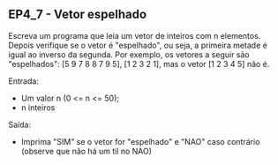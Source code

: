 ## EP4_7 - Vetor espelhado

Escreva um programa que leia um vetor de inteiros com n elementos. Depois verifique se o vetor é "espelhado", ou seja, a primeira metade é igual ao inverso da segunda. Por exemplo, os vetores a seguir são "espelhados": [5 9 7 8 8 7 9 5], [1 2 3 2 1], mas o vetor [1 2 3 4 5] não é.

Entrada:
- Um valor n (0 <= n <= 50);
- n inteiros

Saída:
- Imprima "SIM" se o vetor for "espelhado" e "NAO" caso contrário (observe que não há um til no NAO)
